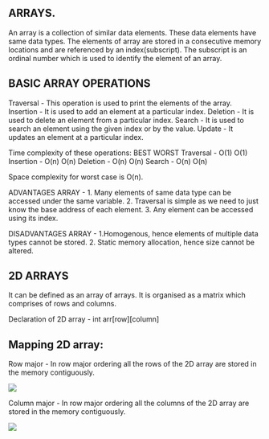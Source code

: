ARRAYS. 
-------
An array is a collection of similar data elements. These data elements have same data types.
The elements of array are stored in a consecutive memory locations and are referenced by an index(subscript). 
The subscript is an ordinal number which is used to identify the element of an array. 

BASIC ARRAY OPERATIONS
----------------------
Traversal - This operation is used to print the elements of the array.
Insertion - It is used to add an element at a particular index.
Deletion - It is used to delete an element from a particular index.
Search - It is used to search an element using the given index or by the value.
Update - It updates an element at a particular index.

Time complexity of these operations:
              BEST         WORST
Traversal -   O(1)         O(1)
Insertion -   O(n)         O(n)
Deletion -    O(n)         O(n)
Search -      O(n)         O(n)

Space complexity for worst case is O(n).

ADVANTAGES ARRAY - 1. Many elements of same data type can be accessed under the same variable.
2. Traversal is simple as we need to just know the base address of each element.
3. Any element can be accessed using its index.

DISADVANTAGES ARRAY - 1.Homogenous, hence elements of multiple data types cannot be stored. 
2. Static memory allocation, hence size cannot be altered. 

2D ARRAYS
---------
It can be defined as an array of arrays. It is organised as a matrix which comprises of rows and columns. 

Declaration of 2D array - int arr[row][column]

Mapping 2D array:
----------------
Row major - In row major ordering all the rows of the 2D array are stored in the memory contiguously. 

![](image.png)

Column major - In row major ordering all the columns of the 2D array are stored in the memory contiguously.

![](image.png)

